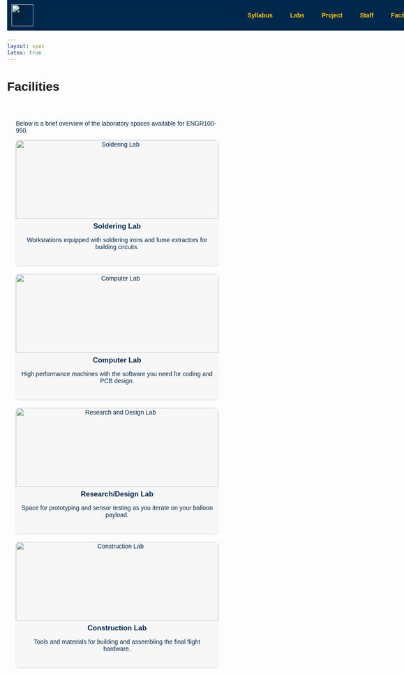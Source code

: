 ```yaml
---
layout: spec
latex: true
---
```


<style>
  body {
    margin: 0;
    font-family: Arial, sans-serif;
    padding-top: 70px;
  }
  .navbar {
    background-color: #00274C;
    overflow: hidden;
    position: fixed;
    top: 0;
    width: 100%;
    z-index: 1000;
    display: flex;
    align-items: center;
    padding: 10px 0;
    transition: padding 0.3s;
  }
  .navbar.shrink {
    padding: 4px 0;
  }
  .navbar img.logo {
    height: 50px;
    margin-left: 10px;
    transition: height 0.3s;
  }
  .navbar.shrink img.logo {
    height: 30px;
  }
  .navbar ul {
    margin: 0;
    padding: 0;
    list-style: none;
    display: flex;
    margin-left: auto;
    justify-content: flex-end;
  }
  .navbar li {
    position: relative;
  }
  .navbar a {
    display: block;
    color: #FFCB05;
    padding: 14px 20px;
    text-decoration: none;
    font-weight: bold;
  }
  .navbar li:hover > a {
    background-color: #001d38;
  }
  .dropdown-content {
    display: none;
    position: absolute;
    background-color: #00274C;
    min-width: 160px;
    z-index: 1;
  }
  .dropdown-content li { width: 100%; }
  .dropdown-content a { padding: 12px 16px; }
  .dropdown:hover .dropdown-content { display: block; }

  .facilities {
    max-width: 1000px;
    margin: 60px auto;
    padding: 0 20px;
    color: #00274C;
  }
  .facility-grid {
    display: grid;
    grid-template-columns: repeat(auto-fit, minmax(250px, 1fr));
    gap: 20px;
  }
  .facility-card {
    background-color: #f7f7f7;
    border-radius: 8px;
    box-shadow: 0 2px 4px rgba(0,0,0,0.1);
    overflow: hidden;
    text-align: center;
  }
  .facility-card img {
    width: 100%;
    height: 180px;
    object-fit: cover;
  }
  .facility-card h3 {
    margin: 0.5em 0;
    color: #00274C;
  }
  .facility-card p {
    padding: 0 10px 20px;
  }

  @media (max-width: 600px) {
    .navbar { flex-direction: row; align-items: center; }
    .navbar img.logo { display: none; }
    .nav-links { flex-direction: row; width: auto; display: flex; }
    .navbar li { width: auto; }
    .navbar a { padding: 10px; }
    .dropdown-content { display: none; }
  }
</style>

<nav class="navbar">
  <img class="logo" src="{{ '/media/umich-coe3.png' | relative_url }}" alt="University of Michigan, College of Engineering">
  <ul class="nav-links">
    <li class="dropdown"><a href="{{ '/syllabus' | relative_url }}">Syllabus</a>
      <ul class="dropdown-content">
        <li><a href="https://calendar.google.com/calendar/u/0?cid=dW1pY2guZWR1X3FranB0bnZjNGs5MXA0dDQ4dXExOGFoNWNzQGdyb3VwLmNhbGVuZGFyLmdvb2dsZS5jb20">Course Calendar</a></li>
      </ul>
    </li>
    <li class="dropdown"><a href="{{ '/labs/' | relative_url }}">Labs</a>
      <ul class="dropdown-content">
        <li><a href="{{ '/soldering/solder-challenge' | relative_url }}">Solder Challenge</a></li>
        <li><a href="{{ '/project/project' | relative_url }}">Project Spec</a></li>
      </ul>
    </li>
    <li><a href="{{ '/project/project' | relative_url }}">Project</a></li>
    <li><a href="{{ '/staff' | relative_url }}">Staff</a></li>
    <li><a href="{{ '/facilities' | relative_url }}">Facilities</a></li>
  </ul>
</nav>

# Facilities

<section class="facilities">
  <p>Below is a brief overview of the laboratory spaces available for ENGR100-950.</p>
  <div class="facility-grid">
    <div class="facility-card">
      <img src="https://via.placeholder.com/400x300?text=Soldering+Lab" alt="Soldering Lab">
      <h3>Soldering Lab</h3>
      <p>Workstations equipped with soldering irons and fume extractors for building circuits.</p>
    </div>
    <div class="facility-card">
      <img src="https://via.placeholder.com/400x300?text=Computer+Lab" alt="Computer Lab">
      <h3>Computer Lab</h3>
      <p>High performance machines with the software you need for coding and PCB design.</p>
    </div>
    <div class="facility-card">
      <img src="https://via.placeholder.com/400x300?text=Research%2FDesign+Lab" alt="Research and Design Lab">
      <h3>Research/Design Lab</h3>
      <p>Space for prototyping and sensor testing as you iterate on your balloon payload.</p>
    </div>
    <div class="facility-card">
      <img src="https://via.placeholder.com/400x300?text=Construction+Lab" alt="Construction Lab">
      <h3>Construction Lab</h3>
      <p>Tools and materials for building and assembling the final flight hardware.</p>
    </div>
  </div>
</section>

<script>
window.addEventListener('scroll', function() {
  var navbar = document.querySelector('.navbar');
  if (window.scrollY > 50) {
    navbar.classList.add('shrink');
  } else {
    navbar.classList.remove('shrink');
  }
});
</script>

